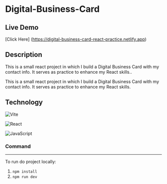 # Digital-Business-Card

## Live Demo
[Click Here] (https://digital-business-card-react-practice.netlify.app)

## Description



This is a small react project in which I build a Digital Business Card with my contact info. It serves as practice to enhance my React skills..

This is a small react project in which I build a Digital Business Card with my contact info. It serves as practice to enhance my React skills.

## Technology


![Vite](https://img.shields.io/badge/vite-%23646CFF.svg?style=for-the-badge&logo=vite&logoColor=white)

![React](https://img.shields.io/badge/react-%2320232a.svg?style=for-the-badge&logo=react&logoColor=%2361DAFB)

![JavaScript](https://img.shields.io/badge/javascript-%23323330.svg?style=for-the-badge&logo=javascript&logoColor=%23F7DF1E)

### Command

---

To run do project locally:

1. `npm install`
2. `npm run dev`
